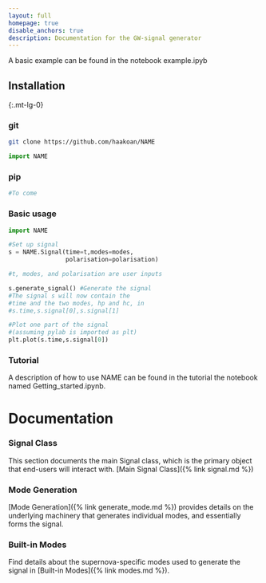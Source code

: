 ```yaml
---
layout: full
homepage: true
disable_anchors: true
description: Documentation for the GW-signal generator
---
```


A basic example can be found in the notebook example.ipyb

<div class="row">
<div class="col-lg-6" markdown="1">

## Installation
{:.mt-lg-0}

### git
   ```bash
  git clone https://github.com/haakoan/NAME
  ```

  ```python
  import NAME
  ```

### pip
  ```bash
  #To come 
  ```

### Basic usage

```python
import NAME

#Set up signal
s = NAME.Signal(time=t,modes=modes,
                polarisation=polarisation) 

#t, modes, and polarisation are user inputs

s.generate_signal() #Generate the signal
#The signal s will now contain the 
#time and the two modes, hp and hc, in
#s.time,s.signal[0],s.signal[1]

#Plot one part of the signal 
#(assuming pylab is imported as plt)
plt.plot(s.time,s.signal[0]) 
```

### Tutorial
A description of how to use NAME can be found in the tutorial the notebook
named Getting_started.ipynb.

</div>

<div class="row">
<div class="col-lg-6" markdown="1">

# Documentation

### Signal Class
This section documents the main Signal class, which is the primary object that end-users will interact with.
[Main Signal Class]({% link signal.md %})

### Mode Generation
[Mode Generation]({% link generate_mode.md %}) provides details on the underlying machinery that generates individual modes, and essentially forms the signal.

### Built-in Modes
Find details about the supernova-specific modes used to generate the signal in [Built-in Modes]({% link modes.md %}).

</div>
</div>